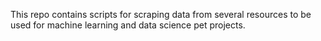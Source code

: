 This repo contains scripts for scraping data from several resources to be used for machine learning and data science pet projects.